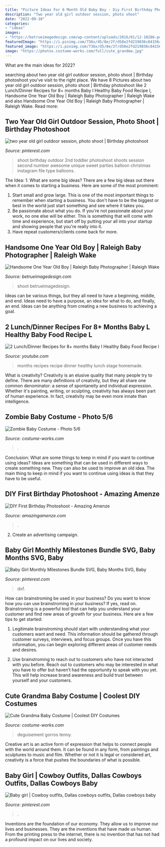 ```yaml
---
title: "Picture Ideas For 6 Month Old Baby Boy - Diy First Birthday Photoshoot"
description: "Two year old girl outdoor session, photo shoot"
date: "2022-09-10"
categories:
- "ideas"
images:
- "https://betrueimagedesign.com/wp-content/uploads/2016/01/12-10286-post/raleigh-baby-photographer(pp_w768_h1088).jpg"
featuredImage: "https://i.pinimg.com/736x/d5/8e/2f/d58e2fd219836c84156479717ab70131.jpg"
featured_image: "https://i.pinimg.com/736x/d5/8e/2f/d58e2fd219836c84156479717ab70131.jpg"
image: "https://photos.costume-works.com/full/cute_grandma.jpg"
---
```



What are the main ideas for 2022?
 

	

		
searching about two year old girl outdoor session, photo shoot | Birthday photoshoot you've visit to the right place. We have 8 Pictures about two year old girl outdoor session, photo shoot | Birthday photoshoot like 2 Lunch/Dinner Recipes for 8+ months Baby l Healthy Baby Food Recipe l, Handsome One Year Old Boy | Raleigh Baby Photographer | Raleigh Wake and also Handsome One Year Old Boy | Raleigh Baby Photographer | Raleigh Wake. Read more:
		
    
## Two Year Old Girl Outdoor Session, Photo Shoot | Birthday Photoshoot

<img loading=lazy src="https://i.pinimg.com/736x/ed/39/ea/ed39eaf7735a4264a9eacb968946b4cb--christmas-photo-shoot-christmas-photography.jpg" onerror="this.onerror=null;this.src='https://tse3.mm.bing.net/th?id=OIP.JZsZn6islUgo9OOqqxkGuQHaLH&amp;pid=15.1';" alt="two year old girl outdoor session, photo shoot | Birthday photoshoot">

_Source: pinterest.com_

>shoot birthday outdoor 2nd toddler photoshoot shoots session second number awesome unique sweet parties balloon christmas instagram file type balloons. 

	

The Idea: 1. What are some big ideas?
There are a few big ideas out there when it comes to starting a business. Here are some of the most prominent:
1. Start small and grow large. This is one of the most important things to remember when starting a business. You don't have to be the biggest or best in the world just start something and see where it takes you.
2. Be passionate about what you do. If you're not passionate about your work, no one else will be either. This is something that will come with time and experience, but start off by putting your all into your startup and showing people that you're really into it.
3. Have repeat customers/clients come back for more.

    
## Handsome One Year Old Boy | Raleigh Baby Photographer | Raleigh Wake

<img loading=lazy src="https://betrueimagedesign.com/wp-content/uploads/2016/01/12-10286-post/raleigh-baby-photographer(pp_w768_h1088).jpg" onerror="this.onerror=null;this.src='https://tse4.mm.bing.net/th?id=OIP.Owf8r7RwJr7t37GHrpy6iAHaKf&amp;pid=15.1';" alt="Handsome One Year Old Boy | Raleigh Baby Photographer | Raleigh Wake">

_Source: betrueimagedesign.com_

>shoot betrueimagedesign. 

	

Ideas can be various things, but they all need to have a beginning, middle, and end. Ideas need to have a purpose, an idea for what to do, and finally, an end. Ideas can be anything from creating a new business to achieving a goal.

    
## 2 Lunch/Dinner Recipes For 8+ Months Baby L Healthy Baby Food Recipe L

<img loading=lazy src="https://i.ytimg.com/vi/gwlks_vfJsU/maxresdefault.jpg" onerror="this.onerror=null;this.src='https://tse4.mm.bing.net/th?id=OIP.al-oPyy6EnbIrNoASsH0bQHaEK&amp;pid=15.1';" alt="2 Lunch/Dinner Recipes for 8+ months Baby l Healthy Baby Food Recipe l">

_Source: youtube.com_

>months recipes recipe dinner healthy lunch stage homemade. 

	

What is creativity?
Creativity is an elusive quality that many people try to define. There are many definitions of creativity, but they all share one common denominator: a sense of spontaneity and individual expression. Whether it's painting, writing, or sculpting, creativity has always been part of human experience. In fact, creativity may be even more innate than intelligence.

    
## Zombie Baby Costume - Photo 5/6

<img loading=lazy src="https://photos.costume-works.com/full/zombie_baby14.jpg" onerror="this.onerror=null;this.src='https://tse2.mm.bing.net/th?id=OIP.jfUkkd5pDUGjMPjU7rvdmQHaJ3&amp;pid=15.1';" alt="Zombie Baby Costume - Photo 5/6">

_Source: costume-works.com_

>. 

	

Conclusion: What are some things to keep in mind if you want to continue using ideas?
Ideas are something that can be used in different ways to create something new. They can also be used to improve an old idea. The main thing to keep in mind if you want to continue using ideas is that they have to be useful.

    
## DIY First Birthday Photoshoot - Amazing Amenze

<img loading=lazy src="https://amazingamenze.com/wp-content/uploads/2020/04/first-birthday-photoshoot-300x400.jpg" onerror="this.onerror=null;this.src='https://tse1.mm.bing.net/th?id=OIP.dVmAyO6qQ_1eiQRG7qM8wwAAAA&amp;pid=15.1';" alt="DIY First Birthday Photoshoot - Amazing Amenze">

_Source: amazingamenze.com_

>. 

	

2. Create an advertising campaign.

    
## Baby Girl Monthly Milestones Bundle SVG, Baby Months SVG, Baby

<img loading=lazy src="https://i.pinimg.com/736x/d5/8e/2f/d58e2fd219836c84156479717ab70131.jpg" onerror="this.onerror=null;this.src='https://tse1.mm.bing.net/th?id=OIP.dJidDXfoIc9GVAemssZBewHaF7&amp;pid=15.1';" alt="Baby Girl Monthly Milestones Bundle SVG, Baby Months SVG, Baby">

_Source: pinterest.com_

>dxf. 

	

How can brainstroming be used in your business?
Do you want to know how you can use brainstroming in your business? If yes, read on. Brainstroming is a powerful tool that can help you understand your customer and find new areas of growth for your business. Here are a few tips to get started:
1. Legitimate brainstroming should start with understanding what your customers want and need. This information should be gathered through customer surveys, interviews, and focus groups. Once you have this information, you can begin exploring different areas of customer needs and desires.

2. Use brainstroming to reach out to customers who have not interacted with you before. Reach out to customers who may be interested in what you have to offer but haven’t had the opportunity to speak with you yet. This will help increase brand awareness and build trust between yourself and your customers.


    
## Cute Grandma Baby Costume | Coolest DIY Costumes

<img loading=lazy src="https://photos.costume-works.com/full/cute_grandma.jpg" onerror="this.onerror=null;this.src='https://tse1.mm.bing.net/th?id=OIP.iqkcgxr9J6o3d6XQ0_W2jAHaJ3&amp;pid=15.1';" alt="Cute Grandma Baby Costume | Coolest DIY Costumes">

_Source: costume-works.com_

>deguisement gorros tenny. 

	

Creative art is an active form of expression that helps to connect people with the world around them. It can be found in any form, from paintings and sculptures to music and film. Whether or not it is legal or considered art, creativity is a force that pushes the boundaries of what is possible.

    
## Baby Girl | Cowboy Outfits, Dallas Cowboys Outfits, Dallas Cowboys Baby

<img loading=lazy src="https://i.pinimg.com/736x/b6/b7/db/b6b7dbd1d46a6daffe325426383ecbe9.jpg" onerror="this.onerror=null;this.src='https://tse2.mm.bing.net/th?id=OIP.2wL1SUhX33hcHG0UGxd4xwHaMe&amp;pid=15.1';" alt="Baby girl | Cowboy outfits, Dallas cowboys outfits, Dallas cowboys baby">

_Source: pinterest.com_

>. 

	

Inventions are the foundation of our economy. They allow us to improve our lives and businesses. They are the inventions that have made us human. From the printing press to the internet, there is no invention that has not had a profound impact on our lives and society.

